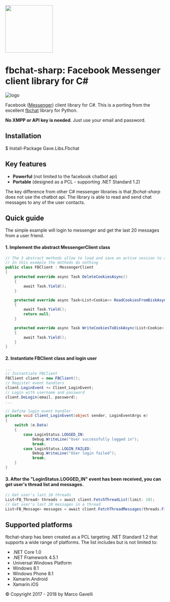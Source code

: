 <img src="https://github.com/gave92/fbchat-sharp/blob/master/fbchat-icon.png?raw=true" width="150" />

# fbchat-sharp:  Facebook Messenger client library for C#

![logo](https://img.shields.io/badge/license-BSD-blue.svg)

Facebook ([Messenger](https://www.messenger.com/)) client library for C#. This is a porting from the excellent [fbchat](https://github.com/carpedm20/fbchat) library for Python.

**No XMPP or API key is needed**. Just use your email and password.

## Installation

$ Install-Package Gave.Libs.Fbchat

## Key features
* **Powerful** (not limited to the facebook chatbot api)
* **Portable** (designed as a PCL - supporting .NET Standard 1.2)

The key difference from other C# messenger libraries is that *fbchat-sharp* does not use the chatbot api. The library is able to read and send chat messages to any of the user contacts.

## Quick guide

The simple example will login to messenger and get the last 20 messages from a user friend.

#### 1. Implement the abstract MessengerClient class

```cs
// The 3 abstract methods allow to load and save an active session to avoid logging in every time
// In this example the mothods do nothing
public class FBClient : MessengerClient
{
    protected override async Task DeleteCookiesAsync()
    {
        await Task.Yield();
    }

    protected override async Task<List<Cookie>> ReadCookiesFromDiskAsync()
    {
        await Task.Yield();
        return null;
    }

    protected override async Task WriteCookiesToDiskAsync(List<Cookie> cookieJar)
    {
        await Task.Yield();
    }
}
```

#### 2. Instantiate FBClient class and login user

```cs
...
// Instantiate FBClient
FBClient client = new FBClient();
// Register event handlers
client.LoginEvent += Client_LoginEvent;
// Login with username and password
client.DoLogin(email, password);
...

// Define login event handler
private void Client_LoginEvent(object sender, LoginEventArgs e)
{
    switch (e.Data)
    {
        case LoginStatus.LOGGED_IN:
            Debug.WriteLine("User successfully logged in");
            break;
        case LoginStatus.LOGIN_FAILED:
            Debug.WriteLine("User login failed");
            break;
    }
}
```

#### 3. After the "LoginStatus.LOGGED_IN" event has been received, you can get user's thread list and messages.
```cs
// Get user's last 10 threads
List<FB_Thread> threads = await client.FetchThreadList(limit: 10);
// Get user's last 20 messages in a thread
List<FB_Message> messages = await client.FetchThreadMessages(threads.First().uid);
```

## Supported platforms

fbchat-sharp has been created as a PCL targeting .NET Standard 1.2 that supports a wide range of platforms. The list includes but is not limited to:

* .NET Core 1.0
* .NET Framework 4.5.1
* Universal Windows Platform
* Windows 8.1
* Windows Phone 8.1
* Xamarin.Android
* Xamarin.iOS

© Copyright 2017 - 2018 by Marco Gavelli
